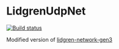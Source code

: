 # LidgrenUdpNet

[![Build status](https://ci.appveyor.com/api/projects/status/ietq5cnljm94nlku?svg=true)](https://ci.appveyor.com/project/veblush/lidgrenudpnet)

Modified version of [lidgren-network-gen3](https://github.com/lidgren/lidgren-network-gen3)
